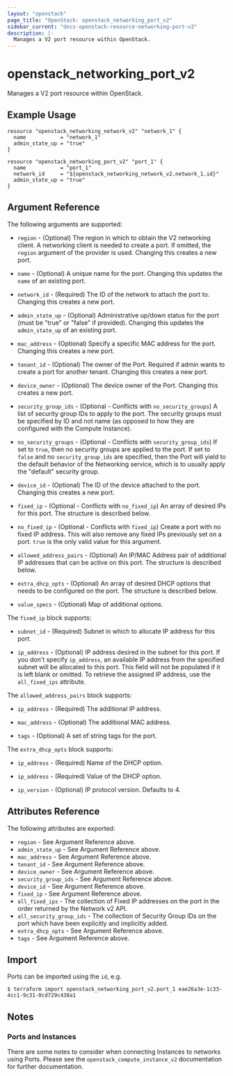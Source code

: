 ```yaml
---
layout: "openstack"
page_title: "OpenStack: openstack_networking_port_v2"
sidebar_current: "docs-openstack-resource-networking-port-v2"
description: |-
  Manages a V2 port resource within OpenStack.
---
```


# openstack\_networking\_port_v2

Manages a V2 port resource within OpenStack.

## Example Usage

```hcl
resource "openstack_networking_network_v2" "network_1" {
  name           = "network_1"
  admin_state_up = "true"
}

resource "openstack_networking_port_v2" "port_1" {
  name           = "port_1"
  network_id     = "${openstack_networking_network_v2.network_1.id}"
  admin_state_up = "true"
}
```

## Argument Reference

The following arguments are supported:

* `region` - (Optional) The region in which to obtain the V2 networking client.
    A networking client is needed to create a port. If omitted, the
    `region` argument of the provider is used. Changing this creates a new
    port.

* `name` - (Optional) A unique name for the port. Changing this
    updates the `name` of an existing port.

* `network_id` - (Required) The ID of the network to attach the port to. Changing
    this creates a new port.

* `admin_state_up` - (Optional) Administrative up/down status for the port
    (must be "true" or "false" if provided). Changing this updates the
    `admin_state_up` of an existing port.

* `mac_address` - (Optional) Specify a specific MAC address for the port. Changing
    this creates a new port.

* `tenant_id` - (Optional) The owner of the Port. Required if admin wants
    to create a port for another tenant. Changing this creates a new port.

* `device_owner` - (Optional) The device owner of the Port. Changing this creates
    a new port.

* `security_group_ids` - (Optional - Conflicts with `no_security_groups`) A list
    of security group IDs to apply to the port. The security groups must be
    specified by ID and not name (as opposed to how they are configured with
    the Compute Instance).

* `no_security_groups` - (Optional - Conflicts with `security_group_ids`) If set to
    `true`, then no security groups are applied to the port. If set to `false` and
    no `security_group_ids` are specified, then the Port will yield to the default
    behavior of the Networking service, which is to usually apply the "default"
    security group.

* `device_id` - (Optional) The ID of the device attached to the port. Changing this
    creates a new port.

* `fixed_ip` - (Optional - Conflicts with `no_fixed_ip`) An array of desired IPs for
    this port. The structure is described below.

* `no_fixed_ip` - (Optional - Conflicts with `fixed_ip`) Create a port with no fixed
    IP address. This will also remove any fixed IPs previously set on a port. `true`
    is the only valid value for this argument.

* `allowed_address_pairs` - (Optional) An IP/MAC Address pair of additional IP
    addresses that can be active on this port. The structure is described
    below.

* `extra_dhcp_opts` - (Optional) An array of desired DHCP options that needs to
    be configured on the port. The structure is described below.

* `value_specs` - (Optional) Map of additional options.

The `fixed_ip` block supports:

* `subnet_id` - (Required) Subnet in which to allocate IP address for
this port.

* `ip_address` - (Optional) IP address desired in the subnet for this port. If
you don't specify `ip_address`, an available IP address from the specified
subnet will be allocated to this port. This field will not be populated if it
is left blank or omitted. To retrieve the assigned IP address, use the
`all_fixed_ips` attribute.

The `allowed_address_pairs` block supports:

* `ip_address` - (Required) The additional IP address.

* `mac_address` - (Optional) The additional MAC address.

* `tags` - (Optional) A set of string tags for the port.

The `extra_dhcp_opts` block supports:

* `ip_address` - (Required) Name of the DHCP option.

* `ip_address` - (Required) Value of the DHCP option.

* `ip_version` - (Optional) IP protocol version. Defaults to 4.

## Attributes Reference

The following attributes are exported:

* `region` - See Argument Reference above.
* `admin_state_up` - See Argument Reference above.
* `mac_address` - See Argument Reference above.
* `tenant_id` - See Argument Reference above.
* `device_owner` - See Argument Reference above.
* `security_group_ids` - See Argument Reference above.
* `device_id` - See Argument Reference above.
* `fixed_ip` - See Argument Reference above.
* `all_fixed_ips` - The collection of Fixed IP addresses on the port in the
  order returned by the Network v2 API.
* `all_security_group_ids` - The collection of Security Group IDs on the port
  which have been explicitly and implicitly added.
* `extra_dhcp_opts` - See Argument Reference above.
* `tags` - See Argument Reference above.

## Import

Ports can be imported using the `id`, e.g.

```
$ terraform import openstack_networking_port_v2.port_1 eae26a3e-1c33-4cc1-9c31-0cd729c438a1
```

## Notes

### Ports and Instances

There are some notes to consider when connecting Instances to networks using
Ports. Please see the `openstack_compute_instance_v2` documentation for further
documentation.
